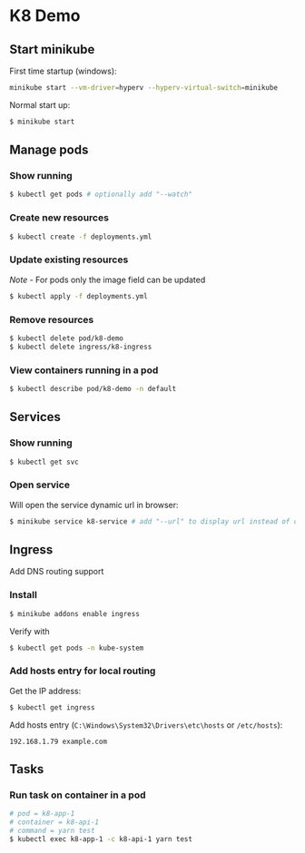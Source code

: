 # K8 Demo

## Start minikube

First time startup (windows):

```sh
minikube start --vm-driver=hyperv --hyperv-virtual-switch=minikube
```

Normal start up:

```sh
$ minikube start
```

## Manage pods

### Show running

```sh
$ kubectl get pods # optionally add "--watch"
```

### Create new resources

```sh
$ kubectl create -f deployments.yml
```

### Update existing resources

*Note* - For pods only the image field can be updated

```sh
$ kubectl apply -f deployments.yml
```

### Remove resources

```sh
$ kubectl delete pod/k8-demo
$ kubectl delete ingress/k8-ingress
```

### View containers running in a pod

```sh
$ kubectl describe pod/k8-demo -n default
```

## Services

### Show running

```sh
$ kubectl get svc
```

### Open service

Will open the service dynamic url in browser:

```sh
$ minikube service k8-service # add "--url" to display url instead of opening
```

## Ingress

Add DNS routing support

### Install

```sh
$ minikube addons enable ingress
```

Verify with

```sh
$ kubectl get pods -n kube-system
```

### Add hosts entry for local routing

Get the IP address:

```sh
$ kubectl get ingress
```

Add hosts entry (`C:\Windows\System32\Drivers\etc\hosts` or `/etc/hosts`):

```
192.168.1.79 example.com
```

## Tasks

### Run task on container in a pod

```sh
# pod = k8-app-1
# container = k8-api-1
# command = yarn test
$ kubectl exec k8-app-1 -c k8-api-1 yarn test
```
